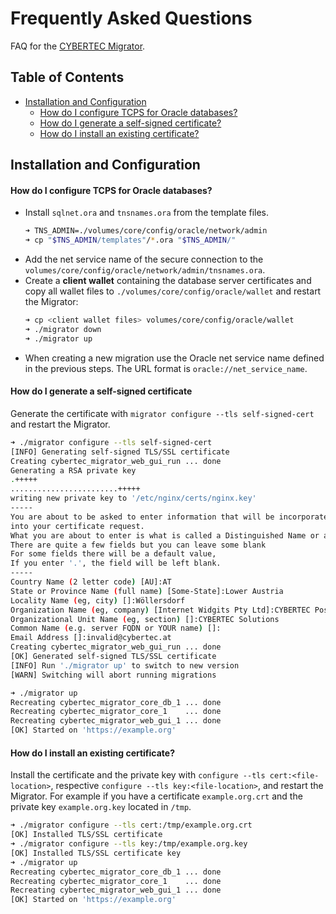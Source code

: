 # Frequently Asked Questions

FAQ for the [CYBERTEC Migrator](../README.md).

## Table of Contents

- [Installation and Configuration](#installation-and-configuration)
  - [How do I configure TCPS for Oracle databases?](#how-do-i-configure-tcps-for-oracle-databases)
  - [How do I generate a self-signed certificate?](#how-do-i-generate-a-self-signed-certificate)
  - [How do I install an existing certificate?](#how-do-i-install-an-existing-certificate)

## Installation and Configuration

#### How do I configure TCPS for Oracle databases?

- Install `sqlnet.ora` and `tnsnames.ora` from the template files.
  ```sh
  ➜ TNS_ADMIN=./volumes/core/config/oracle/network/admin
  ➜ cp "$TNS_ADMIN/templates"/*.ora "$TNS_ADMIN/"
  ```
- Add the net service name of the secure connection to the `volumes/core/config/oracle/network/admin/tnsnames.ora`.
- Create a **client wallet** containing the database server certificates and copy all wallet files to `./volumes/core/config/oracle/wallet` and restart the Migrator:
  ```sh
  ➜ cp <client wallet files> volumes/core/config/oracle/wallet
  ➜ ./migrator down
  ➜ ./migrator up
  ```
- When creating a new migration use the Oracle net service name defined in the previous steps. The URL format is `oracle://net_service_name`.

#### How do I generate a self-signed certificate

Generate the certificate with `migrator configure --tls self-signed-cert` and restart the Migrator.

```sh
➜ ./migrator configure --tls self-signed-cert
[INFO] Generating self-signed TLS/SSL certificate
Creating cybertec_migrator_web_gui_run ... done
Generating a RSA private key
.+++++
........................+++++
writing new private key to '/etc/nginx/certs/nginx.key'
-----
You are about to be asked to enter information that will be incorporated
into your certificate request.
What you are about to enter is what is called a Distinguished Name or a DN.
There are quite a few fields but you can leave some blank
For some fields there will be a default value,
If you enter '.', the field will be left blank.
-----
Country Name (2 letter code) [AU]:AT
State or Province Name (full name) [Some-State]:Lower Austria
Locality Name (eg, city) []:Wöllersdorf
Organization Name (eg, company) [Internet Widgits Pty Ltd]:CYBERTEC PostgreSQL International GmbH
Organizational Unit Name (eg, section) []:CYBERTEC Solutions
Common Name (e.g. server FQDN or YOUR name) []:
Email Address []:invalid@cybertec.at
Creating cybertec_migrator_web_gui_run ... done
[OK] Generated self-signed TLS/SSL certificate
[INFO] Run './migrator up' to switch to new version
[WARN] Switching will abort running migrations

➜ ./migrator up
Recreating cybertec_migrator_core_db_1 ... done
Recreating cybertec_migrator_core_1    ... done
Recreating cybertec_migrator_web_gui_1 ... done
[OK] Started on 'https://example.org'
```

#### How do I install an existing certificate?

Install the certificate and the private key with `configure --tls cert:<file-location>`, respective `configure --tls key:<file-location>`, and restart the Migrator.
For example if you have a certificate `example.org.crt` and the private key `example.org.key` located in `/tmp`.

```sh
➜ ./migrator configure --tls cert:/tmp/example.org.crt
[OK] Installed TLS/SSL certificate
➜ ./migrator configure --tls key:/tmp/example.org.key
[OK] Installed TLS/SSL certificate key
➜ ./migrator up
Recreating cybertec_migrator_core_db_1 ... done
Recreating cybertec_migrator_core_1    ... done
Recreating cybertec_migrator_web_gui_1 ... done
[OK] Started on 'https://example.org'
```

